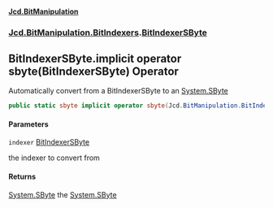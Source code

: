 #### [Jcd.BitManipulation](index.md 'index')
### [Jcd.BitManipulation.BitIndexers](Jcd.BitManipulation.BitIndexers.md 'Jcd.BitManipulation.BitIndexers').[BitIndexerSByte](Jcd.BitManipulation.BitIndexers.BitIndexerSByte.md 'Jcd.BitManipulation.BitIndexers.BitIndexerSByte')

## BitIndexerSByte.implicit operator sbyte(BitIndexerSByte) Operator

Automatically convert from a BitIndexerSByte to an [System.SByte](https://docs.microsoft.com/en-us/dotnet/api/System.SByte 'System.SByte')

```csharp
public static sbyte implicit operator sbyte(Jcd.BitManipulation.BitIndexers.BitIndexerSByte indexer);
```
#### Parameters

<a name='Jcd.BitManipulation.BitIndexers.BitIndexerSByte.op_Implicitsbyte(Jcd.BitManipulation.BitIndexers.BitIndexerSByte).indexer'></a>

`indexer` [BitIndexerSByte](Jcd.BitManipulation.BitIndexers.BitIndexerSByte.md 'Jcd.BitManipulation.BitIndexers.BitIndexerSByte')

the indexer to convert from

#### Returns

[System.SByte](https://docs.microsoft.com/en-us/dotnet/api/System.SByte 'System.SByte')
the [System.SByte](https://docs.microsoft.com/en-us/dotnet/api/System.SByte 'System.SByte')